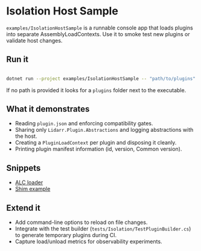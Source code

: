 # Isolation Host Sample

`examples/IsolationHostSample` is a runnable console app that loads plugins into separate AssemblyLoadContexts. Use it to smoke test new plugins or validate host changes.

## Run it

```bash

dotnet run --project examples/IsolationHostSample -- "path/to/plugins"

```

If no path is provided it looks for a `plugins` folder next to the executable.

## What it demonstrates

- Reading `plugin.json` and enforcing compatibility gates.
- Sharing only `Lidarr.Plugin.Abstractions` and logging abstractions with the host.
- Creating a `PluginLoadContext` per plugin and disposing it cleanly.
- Printing plugin manifest information (id, version, Common version).

## Snippets

- [ALC loader](../concepts/PLUGIN_ISOLATION.md#host-responsibilities)
- [Shim example](../concepts/PLUGIN_ISOLATION.md#alternative-shimproxy-plugin)

## Extend it

- Add command-line options to reload on file changes.
- Integrate with the test builder (`tests/Isolation/TestPluginBuilder.cs`) to generate temporary plugins during CI.
- Capture load/unload metrics for observability experiments.


